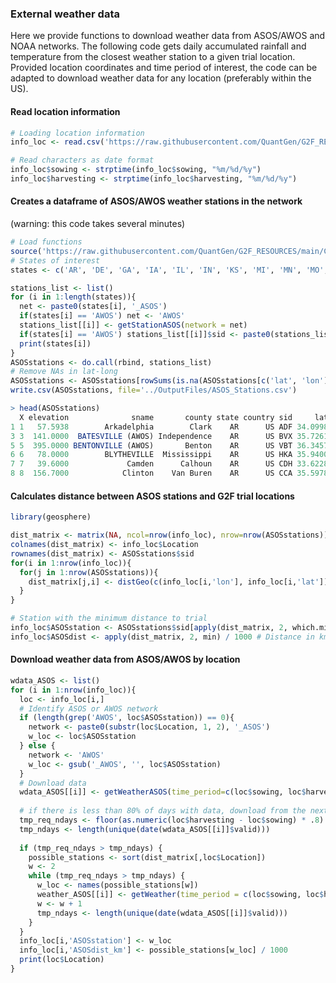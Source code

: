 ### External weather data

Here we provide functions to download weather data from ASOS/AWOS and NOAA networks. 
The following code gets daily accumulated rainfall and temperature from the closest weather station to a given trial location.
Provided location coordinates and time period of interest, the code can be adapted to download weather data for any location (preferably within the US).

#### Read location information

```r
# Loading location information
info_loc <- read.csv('https://raw.githubusercontent.com/QuantGen/G2F_RESOURCES/main/Data/Metadata/location_coordenates.csv')

# Read characters as date format
info_loc$sowing <- strptime(info_loc$sowing, "%m/%d/%y")
info_loc$harvesting <- strptime(info_loc$harvesting, "%m/%d/%y")
```

#### Creates a dataframe of ASOS/AWOS weather stations in the network
(warning: this code takes several minutes)
```r
# Load functions
source('https://raw.githubusercontent.com/QuantGen/G2F_RESOURCES/main/Code/Functions.R')
# States of interest
states <- c('AR', 'DE', 'GA', 'IA', 'IL', 'IN', 'KS', 'MI', 'MN', 'MO', 'NC', 'NE', 'NY', 'OH', 'CA_ON', 'SC', 'TX', 'WI', 'CO', 'AWOS')

stations_list <- list()
for (i in 1:length(states)){
  net <- paste0(states[i], '_ASOS')
  if(states[i] == 'AWOS') net <- 'AWOS'
  stations_list[[i]] <- getStationASOS(network = net)
  if(states[i] == 'AWOS') stations_list[[i]]$sid <- paste0(stations_list[[i]]$sid, '_AWOS')
  print(states[i])
}
ASOSstations <- do.call(rbind, stations_list)
# Remove NAs in lat-long
ASOSstations <- ASOSstations[rowSums(is.na(ASOSstations[c('lat', 'lon')])) == 0,]
write.csv(ASOSstations, file='../OutputFiles/ASOS_Stations.csv')

> head(ASOSstations)
  X elevation              sname       county state country sid     lat      lon
1 1   57.5938        Arkadelphia        Clark    AR      US ADF 34.0998 -93.0661
3 3  141.0000  BATESVILLE (AWOS) Independence    AR      US BVX 35.7261 -91.6472
5 5  395.0000 BENTONVILLE (AWOS)       Benton    AR      US VBT 36.3457 -94.2194
6 6   78.0000        BLYTHEVILLE  Mississippi    AR      US HKA 35.9400 -89.8300
7 7   39.6000             Camden      Calhoun    AR      US CDH 33.6228 -92.7634
8 8  156.7000            Clinton    Van Buren    AR      US CCA 35.5978 -92.4516

```

#### Calculates distance between ASOS stations and G2F trial locations

```r
library(geosphere)

dist_matrix <- matrix(NA, ncol=nrow(info_loc), nrow=nrow(ASOSstations))
colnames(dist_matrix) <- info_loc$Location
rownames(dist_matrix) <- ASOSstations$sid
for(i in 1:nrow(info_loc)){
  for(j in 1:nrow(ASOSstations)){
    dist_matrix[j,i] <- distGeo(c(info_loc[i,'lon'], info_loc[i,'lat']), c(ASOSstations[j, 'lon'], ASOSstations[j, 'lat']))
  }
}

# Station with the minimum distance to trial
info_loc$ASOSstation <- ASOSstations$sid[apply(dist_matrix, 2, which.min)]
info_loc$ASOSdist <- apply(dist_matrix, 2, min) / 1000 # Distance in km
```

#### Download weather data from ASOS/AWOS by location 

```r
wdata_ASOS <- list()
for (i in 1:nrow(info_loc)){
  loc <- info_loc[i,]
  # Identify ASOS or AWOS network
  if (length(grep('AWOS', loc$ASOSstation)) == 0){
    network <- paste0(substr(loc$Location, 1, 2), '_ASOS')
    w_loc <- loc$ASOSstation
  } else {
    network <- 'AWOS'
    w_loc <- gsub('_AWOS', '', loc$ASOSstation)
  }
  # Download data
  wdata_ASOS[[i]] <- getWeatherASOS(time_period=c(loc$sowing, loc$harvesting), network=network, sid=loc$ASOSstation)
  
  # if there is less than 80% of days with data, download from the next weather station
  tmp_req_ndays <- floor(as.numeric(loc$harvesting - loc$sowing) * .8)
  tmp_ndays <- length(unique(date(wdata_ASOS[[i]]$valid)))
  
  if (tmp_req_ndays > tmp_ndays) {
    possible_stations <- sort(dist_matrix[,loc$Location])
    w <- 2
    while (tmp_req_ndays > tmp_ndays) {
      w_loc <- names(possible_stations[w])
      weather_ASOS[[i]] <- getWeather(time_period = c(loc$sowing, loc$harvesting), network = network, sid = w_loc)
      w <- w + 1
      tmp_ndays <- length(unique(date(wdata_ASOS[[i]]$valid)))
    }
  }
  info_loc[i,'ASOSstation'] <- w_loc
  info_loc[i,'ASOSdist_km'] <- possible_stations[w_loc] / 1000
  print(loc$Location)
}
```
